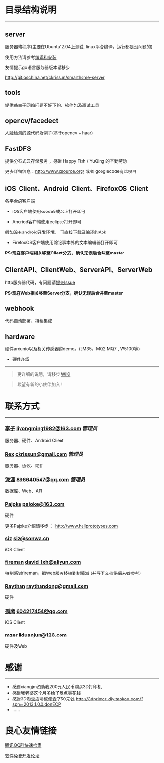# 目录结构说明

***

## server

服务器端程序(主要在Ubuntu12.04上测试, linux平台编译，运行都是没问题的)

使用方法请参考[编译和安装](http://git.oschina.net/xmeter/My-smart-home/wikis/%E7%BC%96%E8%AF%91%E5%92%8C%E5%AE%89%E8%A3%85)

友情提示go语言服务器版本请移步

http://git.oschina.net/ckrissun/smarthome-server

## tools 

提供些由于网络问题不好下的，软件包及调试工具

## opencv/facedect

人脸检测的源代码及例子(基于opencv + haar)

##  FastDFS

提供分布式云存储服务 ，感谢 Happy Fish / YuQing 的辛勤劳动

更多详细信息：http://www.csource.org/ 或者 googlecode有此项目

## iOS_Client、Android_Client、FirefoxOS_Client

各平台的客户端

* iOS客户端使用xcode5或以上打开即可

* Andriod客户端使用eclipse打开即可

 假如没有android开发环境， 可直接下载[已编译的Apk](http://git.oschina.net/xmeter/My-smart-home/blob/Client/Android_Client/bin/MyNode.apk)

* FirefoxOS客户端使用除记事本外的文本编辑器打开即可

**PS:现在客户端相关移至Client分支，确认无误后合并至master**

## ClientAPI、ClientWeb、ServerAPI、ServerWeb

http服务器代码，有问题请[提交Issue](http://git.oschina.net/xmeter/My-smart-home/issues/new)

**PS:现在Web相关移至Server分支，确认无误后合并至master**

## webhook

代码自动部署，持续集成

## hardware

硬件ardunio以及相关传感器的demo。(LM35，MQ2 MQ7 , W5100等)
     
* [硬件介绍](http://git.oschina.net/xmeter/My-smart-home/wikis/%E7%A1%AC%E4%BB%B6%E9%83%A8%E5%88%86%E4%BB%8B%E7%BB%8D)
       
***

> 更详细的说明，请移步 [WiKi](http://git.oschina.net/xmeter/My-smart-home/wikis/Home)

> 希望有新的小伙伴加入！

# 联系方式

***

### [李子](git.oschina.net/xmeter) liyongming1982@163.com _管理员_

服务器、硬件、Android Client

### [Rex](http://git.oschina.net/ckrissun) ckrissun@gmail.com _管理员_

服务器、协议、硬件

### [泷涯](http://git.oschina.net/sy) 896640547@qq.com _管理员_

数据库、Web、API
 
### [Pajoke](http://git.oschina.net/hell-prototypes) pajoke@163.com

硬件

更多Pajoke介绍请移步 ：  http://www.hellprototypes.com

### [siz](http://git.oschina.net/aliyuns) siz@sonwa.cn

iOS Client

### [fireman](http://git.oschina.net/colma) david_lxh@aliyun.com

特别感谢fireman，把Web服务移植到树莓派 (并写下文档供后来者参考)

### [Raythan](http://git.oschina.net/Raythan) raythandong@gmail.com

硬件

### [孤鹰](http://git.oschina.net/604217454) 604217454@qq.com

iOS Client

### [mzer](http://git.oschina.net/liduanjun) liduanjun@126.com

硬件及Web

# 感谢

***

   * 感谢xiangjm资助我200元人民币购买3D打印机
   * 感谢我老婆这个月多给了我点零花钱
   * 感谢3D淘宝店老板便宜了50元钱 http://3dprinter-diy.taobao.com/?spm=2013.1.0.0.donECP
   * ......

 # 良心友情链接

[腾讯QQ群快速检索](http://u.720life.cn/s/8cf73f7c)

[软件免费开发论坛](http://u.720life.cn/s/bbb01dc0)